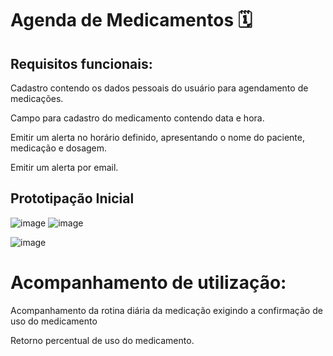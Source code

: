 # Agenda de Medicamentos 🗓️

## Requisitos funcionais:
Cadastro contendo os dados pessoais do usuário para agendamento de medicações.

Campo  para cadastro do medicamento contendo data e hora.

Emitir um alerta no horário definido, apresentando o nome do paciente, medicação e dosagem.

Emitir um alerta por email.

## Prototipação Inicial

![image](https://github.com/ChristophDias/Projeto_Integrador/assets/142109049/a5dd70b4-787e-402d-bd80-346065966af9)
![image](https://github.com/ChristophDias/Projeto_Integrador/assets/142109049/fd0e9578-301c-4aca-9762-c366d5dcb007)

![image](https://github.com/ChristophDias/Projeto_Integrador/assets/142109049/c98b70db-df6a-4da3-a5f2-b4ce8fa175f9)

# Acompanhamento de utilização:
Acompanhamento da rotina diária da medicação exigindo a confirmação de uso do medicamento

Retorno percentual de uso do medicamento.
